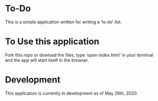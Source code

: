 # To-Do

This is a simple application written for writing a 'to do' list. 

# To Use this application

Fork this repo or dowload the files, type 'open index.html' in your terminal and the app will start itself in the browser.

# Development

This application is currently in development as of May 26th, 2020.